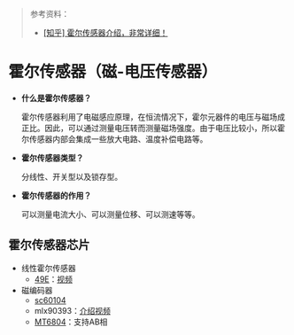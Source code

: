 > 参考资料：
>
> - [[知乎] 霍尔传感器介绍，非常详细！](https://zhuanlan.zhihu.com/p/366145885)

# 霍尔传感器（磁-电压传感器）

- **什么是霍尔传感器？**

  霍尔传感器利用了电磁感应原理，在恒流情况下，霍尔元器件的电压与磁场成正比。因此，可以通过测量电压转而测量磁场强度。由于电压比较小，所以霍尔传感器内部会集成一些放大电路、温度补偿电路等。

- **霍尔传感器类型？**

  分线性、开关型以及锁存型。

- **霍尔传感器的作用？**

  可以测量电流大小、可以测量位移、可以测速等等。



## 霍尔传感器芯片

- 线性霍尔传感器
  - [49E](https://detail.tmall.com/item.htm?spm=a230r.1.14.24.7bebb065gqDo69&id=642219636106&ns=1&abbucket=20)：[视频](https://www.youtube.com/watch?v=N9mTKzhpgkc)
- 磁编码器
  - [sc60104](https://uploadcdn.oneyac.com/attachments/files/brand_pdf/semiment/70/12/SC60104_CHVA1.0.pdf)
  - mlx90393：[介绍视频](https://www.bilibili.com/video/BV1tV4y1W7BC)
  - [MT6804](http://www.magntek.com.cn/list/161/458.htm)：支持AB相

